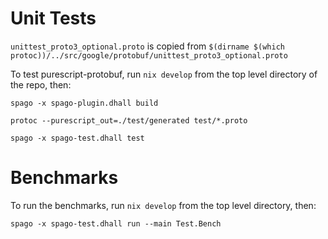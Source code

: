 # Unit Tests

`unittest_proto3_optional.proto` is copied from
`$(dirname $(which protoc))/../src/google/protobuf/unittest_proto3_optional.proto`

To test purescript-protobuf, run `nix develop` from the top level directory
of the repo, then:

```console
spago -x spago-plugin.dhall build
```
```console
protoc --purescript_out=./test/generated test/*.proto
```
```console
spago -x spago-test.dhall test
```

# Benchmarks

To run the benchmarks, run `nix develop` from the top level directory, then:

```console
spago -x spago-test.dhall run --main Test.Bench
```

